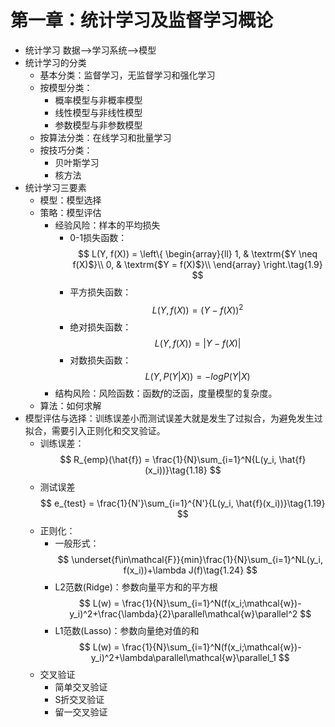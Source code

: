 <script type="text/x-mathjax-config">
  MathJax.Hub.Config({
    tex2jax: {
      inlineMath: [ ['$','$'], ["\\(","\\)"] ],
      processEscapes: true
    }
  });
</script>
<script src="https://cdn.mathjax.org/mathjax/latest/MathJax.js?config=TeX-AMS-MML_HTMLorMML" type="text/javascript"></script>

# 第一章：统计学习及监督学习概论
- 统计学习
数据-->学习系统-->模型
- 统计学习的分类
  - 基本分类：监督学习，无监督学习和强化学习
  - 按模型分类：
    - 概率模型与非概率模型
    - 线性模型与非线性模型
    - 参数模型与非参数模型
  - 按算法分类：在线学习和批量学习
  - 按技巧分类：
    - 贝叶斯学习
    - 核方法 
- 统计学习三要素
  - 模型：模型选择
  - 策略：模型评估
    - 经验风险：样本的平均损失
      - 0-1损失函数：
      $$
L(Y, f(X)) = \left\{ \begin{array}{ll}
1, & \textrm{$Y \neq f(X)$}\\
0, & \textrm{$Y = f(X)$}\\
\end{array} \right.\tag{1.9}
      $$
      - 平方损失函数：
      $$
      L(Y, f(X)) = (Y - f(X))^2\tag{1.10}
      $$
      - 绝对损失函数：
      $$
      L(Y, f(X)) = |Y - f(X)|\tag{1.11}
      $$
      - 对数损失函数：
      $$
      L(Y, P(Y|X)) = -log P(Y|X)\tag{1.12}
      $$
    - 结构风险：风险函数：函数$f$的泛函，度量模型的复杂度。
  - 算法：如何求解
- 模型评估与选择：训练误差小而测试误差大就是发生了过拟合，为避免发生过拟合，需要引入正则化和交叉验证。
  - 训练误差：
  $$
  R_{emp}(\hat{f}) = \frac{1}{N}\sum_{i=1}^N{L(y_i, \hat{f}(x_i))}\tag{1.18}
  $$
  - 测试误差
  $$
  e_{test} = \frac{1}{N'}\sum_{i=1}^{N'}{L(y_i, \hat{f}(x_i))}\tag{1.19}
  $$
  - 正则化：
    - 一般形式：
    $$
    \underset{f\in\mathcal{F}}{min}\frac{1}{N}\sum_{i=1}^NL(y_i, f(x_i))+\lambda J(f)\tag{1.24}
    $$
    - L2范数(Ridge)：参数向量平方和的平方根
    $$
    L(w) = \frac{1}{N}\sum_{i=1}^N(f(x_i;\mathcal{w})-y_i)^2+\frac{\lambda}{2}\parallel\mathcal{w}\parallel^2
    $$
    - L1范数(Lasso)：参数向量绝对值的和
    $$
    L(w) = \frac{1}{N}\sum_{i=1}^N(f(x_i;\mathcal{w})-y_i)^2+\lambda\parallel\mathcal{w}\parallel_1
    $$
  - 交叉验证
    - 简单交叉验证
    - S折交叉验证
    - 留一交叉验证